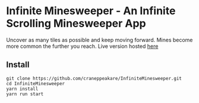 # Infinite Minesweeper - An Infinite Scrolling Minesweeper App

Uncover as many tiles as possible and keep moving forward. Mines become more common the further you reach. Live version hosted [here]([https://craneppeakare.github.io/scrambled/](https://craneppeakare.github.io/minesweeper/))

## Install

```
git clone https://github.com/craneppeakare/InfiniteMinesweeper.git
cd InfiniteMinesweeper
yarn install
yarn run start
```
